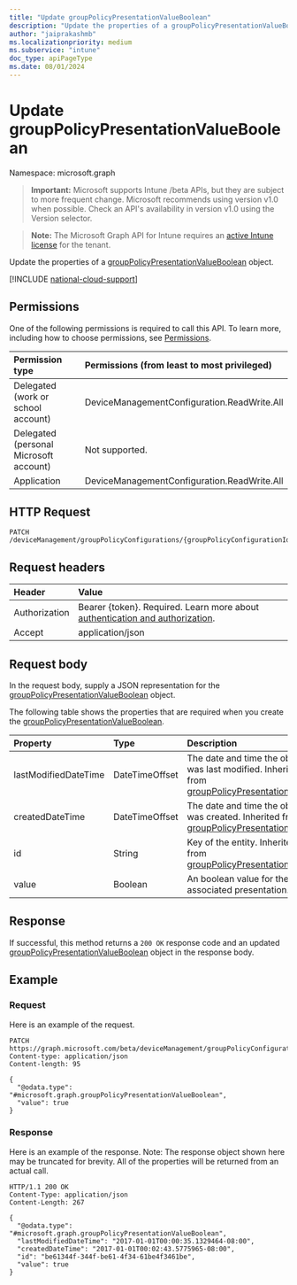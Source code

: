 ```yaml
---
title: "Update groupPolicyPresentationValueBoolean"
description: "Update the properties of a groupPolicyPresentationValueBoolean object."
author: "jaiprakashmb"
ms.localizationpriority: medium
ms.subservice: "intune"
doc_type: apiPageType
ms.date: 08/01/2024
---
```


# Update groupPolicyPresentationValueBoolean

Namespace: microsoft.graph

> **Important:** Microsoft supports Intune /beta APIs, but they are subject to more frequent change. Microsoft recommends using version v1.0 when possible. Check an API's availability in version v1.0 using the Version selector.

> **Note:** The Microsoft Graph API for Intune requires an [active Intune license](https://go.microsoft.com/fwlink/?linkid=839381) for the tenant.

Update the properties of a [groupPolicyPresentationValueBoolean](../resources/intune-grouppolicy-grouppolicypresentationvalueboolean.md) object.

[!INCLUDE [national-cloud-support](../../includes/all-clouds.md)]

## Permissions
One of the following permissions is required to call this API. To learn more, including how to choose permissions, see [Permissions](/graph/permissions-reference).

|Permission type|Permissions (from least to most privileged)|
|:---|:---|
|Delegated (work or school account)|DeviceManagementConfiguration.ReadWrite.All|
|Delegated (personal Microsoft account)|Not supported.|
|Application|DeviceManagementConfiguration.ReadWrite.All|

## HTTP Request
<!-- {
  "blockType": "ignored"
}
-->
``` http
PATCH /deviceManagement/groupPolicyConfigurations/{groupPolicyConfigurationId}/definitionValues/{groupPolicyDefinitionValueId}/presentationValues/{groupPolicyPresentationValueId}
```

## Request headers
|Header|Value|
|:---|:---|
|Authorization|Bearer {token}. Required. Learn more about [authentication and authorization](/graph/auth/auth-concepts).|
|Accept|application/json|

## Request body
In the request body, supply a JSON representation for the [groupPolicyPresentationValueBoolean](../resources/intune-grouppolicy-grouppolicypresentationvalueboolean.md) object.

The following table shows the properties that are required when you create the [groupPolicyPresentationValueBoolean](../resources/intune-grouppolicy-grouppolicypresentationvalueboolean.md).

|Property|Type|Description|
|:---|:---|:---|
|lastModifiedDateTime|DateTimeOffset|The date and time the object was last modified. Inherited from [groupPolicyPresentationValue](../resources/intune-grouppolicy-grouppolicypresentationvalue.md)|
|createdDateTime|DateTimeOffset|The date and time the object was created. Inherited from [groupPolicyPresentationValue](../resources/intune-grouppolicy-grouppolicypresentationvalue.md)|
|id|String|Key of the entity. Inherited from [groupPolicyPresentationValue](../resources/intune-grouppolicy-grouppolicypresentationvalue.md)|
|value|Boolean|An boolean value for the associated presentation.|



## Response
If successful, this method returns a `200 OK` response code and an updated [groupPolicyPresentationValueBoolean](../resources/intune-grouppolicy-grouppolicypresentationvalueboolean.md) object in the response body.

## Example

### Request
Here is an example of the request.
``` http
PATCH https://graph.microsoft.com/beta/deviceManagement/groupPolicyConfigurations/{groupPolicyConfigurationId}/definitionValues/{groupPolicyDefinitionValueId}/presentationValues/{groupPolicyPresentationValueId}
Content-type: application/json
Content-length: 95

{
  "@odata.type": "#microsoft.graph.groupPolicyPresentationValueBoolean",
  "value": true
}
```

### Response
Here is an example of the response. Note: The response object shown here may be truncated for brevity. All of the properties will be returned from an actual call.
``` http
HTTP/1.1 200 OK
Content-Type: application/json
Content-Length: 267

{
  "@odata.type": "#microsoft.graph.groupPolicyPresentationValueBoolean",
  "lastModifiedDateTime": "2017-01-01T00:00:35.1329464-08:00",
  "createdDateTime": "2017-01-01T00:02:43.5775965-08:00",
  "id": "be61344f-344f-be61-4f34-61be4f3461be",
  "value": true
}
```